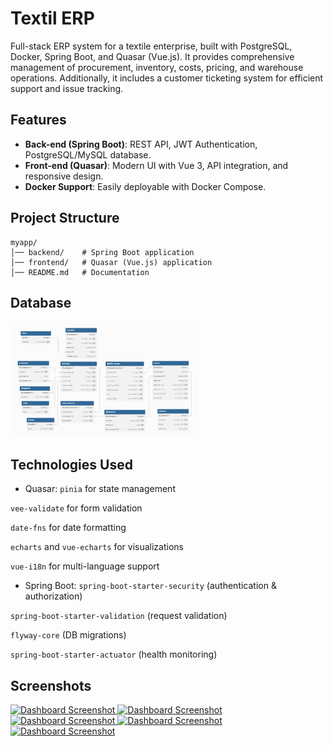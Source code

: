 # Textil ERP 
Full-stack ERP system for a textile enterprise, built with PostgreSQL, Docker, Spring Boot, and Quasar (Vue.js). It provides comprehensive management of procurement, inventory, costs, pricing, and warehouse operations. Additionally, it includes a customer ticketing system for efficient support and issue tracking.


## Features  
- **Back-end (Spring Boot)**: REST API, JWT Authentication, PostgreSQL/MySQL database.
- **Front-end (Quasar)**: Modern UI with Vue 3, API integration, and responsive design.  
- **Docker Support**: Easily deployable with Docker Compose.  


## Project Structure
```
myapp/
│── backend/    # Spring Boot application
│── frontend/   # Quasar (Vue.js) application
│── README.md   # Documentation
```


## Database
<a href="assets/screens/bbdd.png" target="_blank">
  <img src="assets/screens/bbdd.png" alt="db" width="300">
</a>


## Technologies Used
- Quasar:
```pinia``` for state management

```vee-validate``` for form validation

```date-fns``` for date formatting

```echarts``` and ```vue-echarts``` for visualizations

```vue-i18n``` for multi-language support



- Spring Boot:
```spring-boot-starter-security``` (authentication & authorization)

```spring-boot-starter-validation``` (request validation)

```flyway-core``` (DB migrations)

```spring-boot-starter-actuator``` (health monitoring)


## Screenshots

<a href="assets/screens/erp_01.png" target="_blank">
  <img src="assets/screens/erp_01.png" alt="Dashboard Screenshot" width="300">
</a>

<a href="assets/screens/erp_02.png" target="_blank">
  <img src="assets/screens/erp_02.png" alt="Dashboard Screenshot" width="300">
</a>

<a href="assets/screens/erp_03.png" target="_blank">
  <img src="assets/screens/erp_03.png" alt="Dashboard Screenshot" width="300">
</a>

<a href="assets/screens/erp_04.png" target="_blank">
  <img src="assets/screens/erp_04.png" alt="Dashboard Screenshot" width="300">
</a>

<a href="assets/screens/erp_05.png" target="_blank">
  <img src="assets/screens/erp_05.png" alt="Dashboard Screenshot" width="300">
</a>

